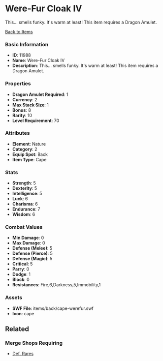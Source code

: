 # Were-Fur Cloak IV

This... smells funky. It's warm at least! This item requires a Dragon Amulet.

[Back to Items](../items.md)

### Basic Information

- **ID**: 11988
- **Name**: Were-Fur Cloak IV
- **Description**: This... smells funky. It&#039;s warm at least! This item requires a Dragon Amulet.

### Properties

- **Dragon Amulet Required**: 1
- **Currency**: 2
- **Max Stack Size**: 1
- **Bonus**: 8
- **Rarity**: 10
- **Level Requirement**: 70

### Attributes

- **Element**: Nature
- **Category**: 2
- **Equip Spot**: Back
- **Item Type**: Cape

### Stats

- **Strength**: 5
- **Dexterity**: 5
- **Intelligence**: 5
- **Luck**: 6
- **Charisma**: 6
- **Endurance**: 7
- **Wisdom**: 6

### Combat Values

- **Min Damage**: 0
- **Max Damage**: 0
- **Defense (Melee)**: 5
- **Defense (Pierce)**: 5
- **Defense (Magic)**: 5
- **Critical**: 5
- **Parry**: 0
- **Dodge**: 1
- **Block**: 0
- **Resistances**: Fire,6,Darkness,5,Immobility,1

### Assets

- **SWF File**: items/back/cape-werefur.swf
- **Icon**: cape

## Related

### Merge Shops Requiring

- [Def. Rares](../merge-shops/4-def-rares.md)

